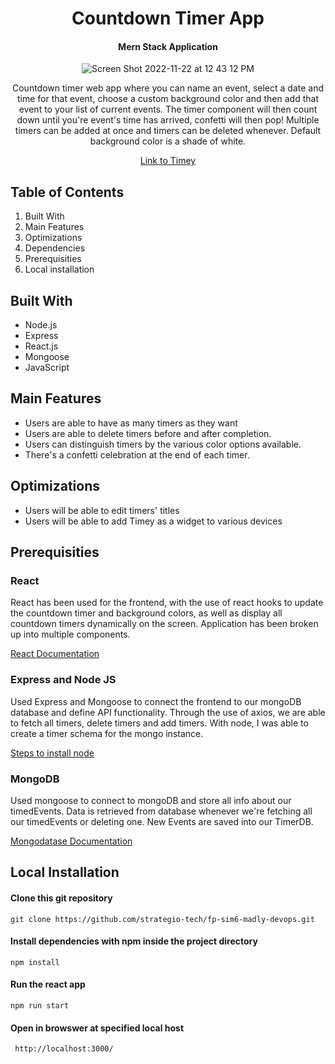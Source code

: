 <div align = "center"> 
<h1> Countdown Timer App </h1>
 <h4> Mern Stack Application </h4>
 
 ![Screen Shot 2022-11-22 at 12 43 12 PM](https://user-images.githubusercontent.com/101071525/203384691-da7a2627-7d0d-416a-8327-a891c9f2ce1a.png)
 
</div>

<div align = "center">
Countdown timer web app where you can name an event, select a date and time for that event, choose a custom background color and then add that event to your list of current events. The timer component will then count down until you're event's time has arrived, confetti will then pop! Multiple timers can be added at once and timers can be deleted whenever. Default background color is a shade of white.
</div>

<div align="center"> 
 
 [Link to Timey](https://lucent-melba-4b5cf6.netlify.app/) 
 
</div>
 
 


## Table of Contents
1. Built With 
2. Main Features 
3. Optimizations 
4. Dependencies 
5. Prerequisities
6. Local installation 

## Built With 
* Node.js 
* Express
* React.js
* Mongoose 
* JavaScript 

## Main Features 
* Users are able to have as many timers as they want 
* Users are able to delete timers before and after completion.
* Users can distinguish timers by the various color options available.
* There's a confetti celebration at the end of each timer.

## Optimizations 
* Users will be able to edit timers' titles 
* Users will be able to add Timey as a widget to various devices 

## Prerequisities 
<h3> React </h3>
React has been used for the frontend, with the use of react hooks to update the countdown timer and background colors, as well as display all countdown timers dynamically on the screen.
Application has been broken up into multiple components.

[React Documentation](https://reactjs.org/docs/introducing-jsx.html)

<h3> Express and Node JS </h3>
Used Express and Mongoose to connect the frontend to our mongoDB database and define API functionality. Through the use of axios, we are able to fetch all timers, delete timers and add timers.
With node, I was able to create a timer schema for the mongo instance.

[Steps to install node](https://nodejs.org/en/) 

<h3> MongoDB </h3>
Used mongoose to connect to mongoDB and store all info about our timedEvents. Data is retrieved from database whenever we're fetching all our timedEvents or deleting one.
New Events are saved into our TimerDB.

[Mongodatase Documentation](https://www.mongodb.com/docs/)

## Local Installation 

####  Clone this git repository 
 ```
 git clone https://github.com/strategio-tech/fp-sim6-madly-devops.git
 ```
#### Install dependencies with npm inside the project directory
 ```
 npm install
 ```
#### Run the react app
 ```
 npm run start
 ```
#### Open in browswer at specified local host 
```
 http://localhost:3000/
 ```

